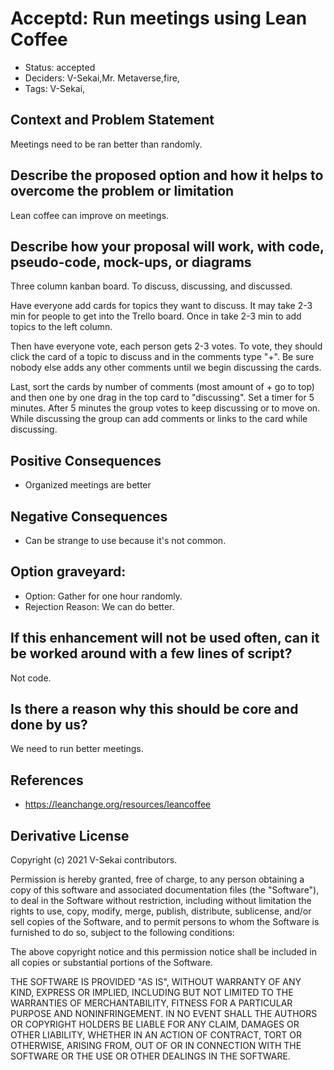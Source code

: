 # Acceptd: Run meetings using Lean Coffee

- Status: accepted <!-- draft | rejected | accepted | deprecated | superseded by -->
- Deciders: V-Sekai,Mr. Metaverse,fire,
- Tags: V-Sekai,

## Context and Problem Statement

Meetings need to be ran better than randomly.

## Describe the proposed option and how it helps to overcome the problem or limitation

Lean coffee can improve on meetings.

## Describe how your proposal will work, with code, pseudo-code, mock-ups, or diagrams

Three column kanban board. To discuss, discussing, and discussed.

Have everyone add cards for topics they want to discuss. It may take 2-3 min for people to get into the Trello board. Once in take 2-3 min to add topics to the left column.

Then have everyone vote, each person gets 2-3 votes. To vote, they should click the card of a topic to discuss and in the comments type "+". Be sure nobody else adds any other comments until we begin discussing the cards.

Last, sort the cards by number of comments (most amount of + go to top) and then one by one drag in the top card to "discussing". Set a timer for 5 minutes. After 5 minutes the group votes to keep discussing or to move on. While discussing the group can add comments or links to the card while discussing.

## Positive Consequences <!-- optional -->

- Organized meetings are better

## Negative Consequences <!-- optional -->

- Can be strange to use because it's not common.

## Option graveyard: <!-- same as above -->

- Option: Gather for one hour randomly.
- Rejection Reason: We can do better.

## If this enhancement will not be used often, can it be worked around with a few lines of script?

Not code.

## Is there a reason why this should be core and done by us?

We need to run better meetings.

## References <!-- optional and numbers of links can vary -->

- https://leanchange.org/resources/leancoffee

## Derivative License

Copyright (c) 2021 V-Sekai contributors.

Permission is hereby granted, free of charge, to any person obtaining a copy
of this software and associated documentation files (the "Software"), to deal
in the Software without restriction, including without limitation the rights
to use, copy, modify, merge, publish, distribute, sublicense, and/or sell
copies of the Software, and to permit persons to whom the Software is
furnished to do so, subject to the following conditions:

The above copyright notice and this permission notice shall be included in all
copies or substantial portions of the Software.

THE SOFTWARE IS PROVIDED "AS IS", WITHOUT WARRANTY OF ANY KIND, EXPRESS OR
IMPLIED, INCLUDING BUT NOT LIMITED TO THE WARRANTIES OF MERCHANTABILITY,
FITNESS FOR A PARTICULAR PURPOSE AND NONINFRINGEMENT. IN NO EVENT SHALL THE
AUTHORS OR COPYRIGHT HOLDERS BE LIABLE FOR ANY CLAIM, DAMAGES OR OTHER
LIABILITY, WHETHER IN AN ACTION OF CONTRACT, TORT OR OTHERWISE, ARISING FROM,
OUT OF OR IN CONNECTION WITH THE SOFTWARE OR THE USE OR OTHER DEALINGS IN THE
SOFTWARE.
